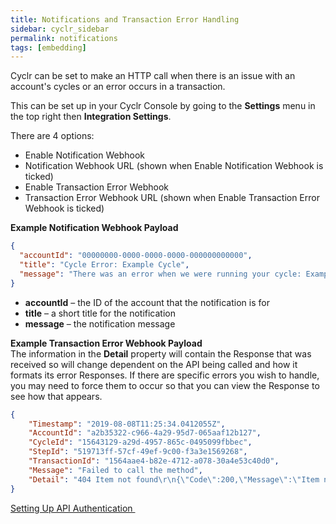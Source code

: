 ```yaml
---
title: Notifications and Transaction Error Handling
sidebar: cyclr_sidebar
permalink: notifications
tags: [embedding]
---
```


Cyclr can be set to make an HTTP call when there is an issue with an account's cycles or an error occurs in a transaction.

This can be set up in your Cyclr Console by going to the **Settings** menu in the top right then **Integration Settings**.

There are 4 options:

* Enable Notification Webhook
* Notification Webhook URL (shown when Enable Notification Webhook is ticked)
* Enable Transaction Error Webhook
* Transaction Error Webhook URL (shown when Enable Transaction Error Webhook is ticked)


**Example Notification Webhook Payload**
```json
{
  "accountId": "00000000-0000-0000-0000-000000000000",
  "title": "Cycle Error: Example Cycle",
  "message": "There was an error when we were running your cycle: Example cycle. We have paused it for now."
}
```

*   **accountId** – the ID of the account that the notification is for
*   **title** – a short title for the notification
*   **message** – the notification message



**Example Transaction Error Webhook Payload** \
The information in the **Detail** property will contain the Response that was received so will change dependent on the API being called and how it formats its error Responses.  If there are specific errors you wish to handle, you may need to force them to occur so that you can view the Response to see how that appears.
```json
{
    "Timestamp": "2019-08-08T11:25:34.0412055Z",
    "AccountId": "a2b35322-c966-4a29-95d7-065aaf12b127",
    "CycleId": "15643129-a29d-4957-865c-0495099fbbec",
    "StepId": "519713ff-57cf-49ef-9c00-f3a3e1569268",
    "TransactionId": "1564aae4-b82e-4712-a078-30a4e53c40d0",
    "Message": "Failed to call the method",
    "Detail": "404 Item not found\r\n{\"Code\":200,\"Message\":\"Item not found\"}\r\n\r\n\r\nHTTP Request:\r\nGET https://someapi.com/getitems/myID/ HTTP/1.1\r\nAccept: application/json\r\nApiKey:\r\nUser-Agent: Cyclr\r\nUser-Agent: (https://cyclr.com)"
}
```




[Setting Up API Authentication ](./api-authentication)
